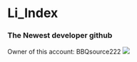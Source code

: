 # Li_Index
### The Newest developer github
Owner of this account: BBQsource222
<img src="https://komarev.com/ghpvc/?username=LiIndexUwU">
<!--
**LiIndexUwU/LiIndexUwU** is a ✨ _special_ ✨ repository because its `README.md` (this file) appears on your GitHub profile.

Here are some ideas to get you started:

- 🔭 I’m currently working on ...
- 🌱 I’m currently learning ...
- 👯 I’m looking to collaborate on ...
- 🤔 I’m looking for help with ...
- 💬 Ask me about ...
- 📫 How to reach me: ...
- 😄 Pronouns: ...
- ⚡ Fun fact: ...
-->
